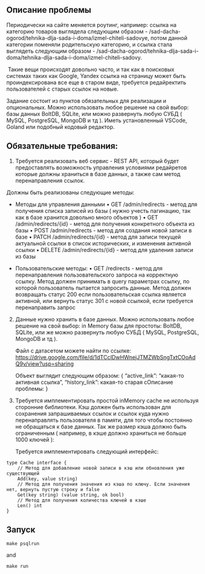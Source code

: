 ## Описание проблемы

Периодически на сайте меняется роутинг, например: ссылка на категорию товаров выглядела следующим образом - /sad-dacha-ogorod/tehnika-dlja-sada-i-doma/izmel-chiteli-sadovye, потом данной категории поменяли родительскую категорию, и ссылка стала выглядеть следующим образом - /sad-dacha-ogorod/tehnika-dlja-sada-i-doma/tehnika-dlja-sada-i-doma/izmel-chiteli-sadovy.

 Такие вещи происходят довольно часто, и так как в поисковых системах таких как Google, Yandex ссылка на страницу может быть проиндексирована все еще в старом виде, требуется редайректить пользователей с старых ссылок на новые.

Задание состоит из пунктов обязательных для реализации и опциональных.
Можно использовать любое решение на свой выбор: базы данных BoltDB, SQLite, или можно развернуть любую СУБД ( MySQL, PostgreSQL, MongoDB и тд ).
Иметь установленный VSCode, Goland или подобный кодовый редактор.

## Обязательные требования:

1. Требуется реализовать веб сервис - REST API, который будет предоставлять возможность управления условиями редайретов которые должны храниться в базе данных, а также сам метод перенаправления ссылок.

Должны быть реализованы следующие методы:

- Методы для управления данными
    • GET /admin/redirects - метод для получения списка записей из базы ( нужно учесть пагинацию, так как в базе хранится довольно много объектов )
    • GET /admin/redirects/{id} - метод для получения конкретного объекта из базы
    • POST /admin/redirects - метод для создания новой записи в базе
    • PATCH /admin/redirects/{id} - метод для записи текущей актуальной ссылки в список исторических, и изменения активной ссылки
    • DELETE /admin/redirects/{id} - метод для удаления записи из базы
	
- Пользовательские методы:
    • GET /redirects - метод для перенаправления пользовательского запроса на корректную ссылку. Метод должен принимать в query параметрах ссылку, по которой пользователь пытается запросить данные. Метод должен возвращать статус 200 если пользовательская ссылка является активной, или вернуть статус 301 с новой ссылкой, если требуется перенаправить запрос


2. Данные нужно хранить в базе данных. Можно использовать любое решение на свой выбор: in Memory базы для простоты: BoltDB, SQLite, или же можно развернуть любую СУБД ( MySQL, PostgreSQL, MongoDB и тд ).

    Файл с датасетом можете найти по ссылке: https://drive.google.com/file/d/1dTCcIDwHWnejJTMZWbSngTxtCOoAdQ9v/view?usp=sharing

    Объект выглядит следующим образом:
	{
		“active_link”: “какая-то активная ссылка”,
		“history_link”: какая-то старая сОписание проблемы:
    }  


3. Требуется имплементировать простой inMemory cache не используя сторонние библиотеки. Кэш должен быть использован для сохранения запрашиваемых ссылок и ссылок куда нужно перенаправлять пользователя в памяти, для того чтобы постоянно не обращаться к базе данных. Так же размер кэша должно быть ограниченным ( например, в кэше должно храниться не больше 1000 ключей ):

	Требуется имплементировать следующий интерфейс:
```
type Cache interface {
    // Метод для добавление новой записи в кэш или обновления уже существующей
    Add(key, value string)
    // Метод для получения значения из кэша по ключу. Если значения нет, вернуть пустую строку и false
    Get(key string) (value string, ok bool)
    // Метод для получения количества ключей в кэше
    Len() int
}
```

## Запуск 
```
make psqlrun
```
and 
```
make run
```
